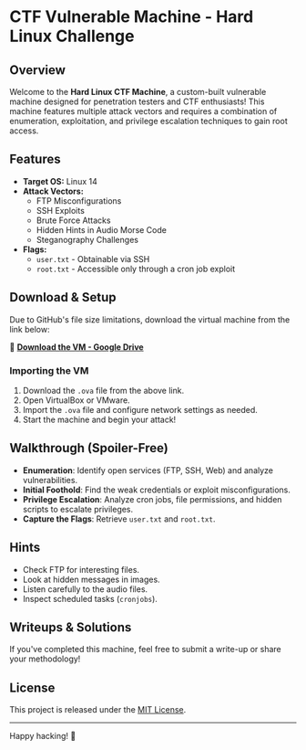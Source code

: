 # CTF Vulnerable Machine - Hard Linux Challenge

## Overview
Welcome to the **Hard Linux CTF Machine**, a custom-built vulnerable machine designed for penetration testers and CTF enthusiasts! This machine features multiple attack vectors and requires a combination of enumeration, exploitation, and privilege escalation techniques to gain root access.

## Features
- **Target OS:** Linux 14
- **Attack Vectors:**
  - FTP Misconfigurations
  - SSH Exploits
  - Brute Force Attacks
  - Hidden Hints in Audio Morse Code
  - Steganography Challenges
- **Flags:**
  - `user.txt` - Obtainable via SSH
  - `root.txt` - Accessible only through a cron job exploit

## Download & Setup
Due to GitHub's file size limitations, download the virtual machine from the link below:

🔗 **[Download the VM - Google Drive](https://drive.google.com/file/d/1GZzrimgIg6WFpvEwdWVzxBtZeqnBqLru/view?usp=drive_link)**

### Importing the VM
1. Download the `.ova` file from the above link.
2. Open VirtualBox or VMware.
3. Import the `.ova` file and configure network settings as needed.
4. Start the machine and begin your attack!

## Walkthrough (Spoiler-Free)
- **Enumeration**: Identify open services (FTP, SSH, Web) and analyze vulnerabilities.
- **Initial Foothold**: Find the weak credentials or exploit misconfigurations.
- **Privilege Escalation**: Analyze cron jobs, file permissions, and hidden scripts to escalate privileges.
- **Capture the Flags**: Retrieve `user.txt` and `root.txt`.

## Hints
- Check FTP for interesting files.
- Look at hidden messages in images.
- Listen carefully to the audio files.
- Inspect scheduled tasks (`cronjobs`).

## Writeups & Solutions
If you've completed this machine, feel free to submit a write-up or share your methodology!

## License
This project is released under the [MIT License](LICENSE).

---

Happy hacking! 🚀

